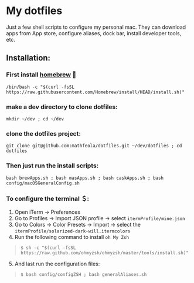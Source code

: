 # My dotfiles

Just a few shell scripts to configure my personal mac. They can download apps from App store, configure aliases, dock bar, install developer tools, etc. 

## Installation:

### First install **[homebrew](https://brew.sh)** 🍺

```
/bin/bash -c "$(curl -fsSL https://raw.githubusercontent.com/Homebrew/install/HEAD/install.sh)"
```

### make a dev directory to clone dotfiles:

```
mkdir ~/dev ; cd ~/dev
```

### clone the dotfiles project:

```
git clone git@github.com:mathfeola/dotfiles.git ~/dev/dotfiles ; cd dotfiles
```

### Then just run the install scripts:

```
bash brewApps.sh ; bash masApps.sh ; bash caskApps.sh ; bash config/macOSGeneralConfig.sh
```

### To configure the **terminal** ＄:

1. Open iTerm -> Preferences 
2. Go to Profiles -> Import JSON profile -> select `itermProfile/mine.json`
3. Go to Colors -> Color Presets -> Import -> select the `itermProfile/solarized-dark-will.itermcolors`
4. Run the following command to install `oh My Zsh`
> ```$ sh -c "$(curl -fsSL https://raw.github.com/ohmyzsh/ohmyzsh/master/tools/install.sh)" ```
5. And last run the configuration files:
> ```$ bash config/configZSH ; bash generalAliases.sh```

